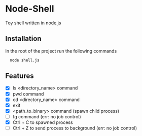 # Node-Shell
Toy shell written in node.js

## Installation

In the root of the project run the following commands

```bash
  node shell.js
```

## Features

- [x] ls <directory_name> command
- [x] pwd command
- [x] cd <directory_name> command
- [x] exit 
- [x] <path_to_binary> <args> command (spawn child process)
- [ ] fg <pid> command (err: no job control)
- [x] Ctrl + C to spawned process 
- [ ] Ctrl + Z to send process to background (err: no job control) 
